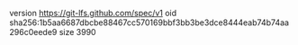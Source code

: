 version https://git-lfs.github.com/spec/v1
oid sha256:1b5aa6687dbcbe88467cc570169bbf3bb3be3dce8444eab74b74aa296c0eede9
size 3990
